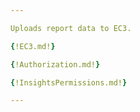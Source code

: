 ```yaml
---

Uploads report data to EC3.

{!EC3.md!}

{!Authorization.md!}

{!InsightsPermissions.md!}

---
```

